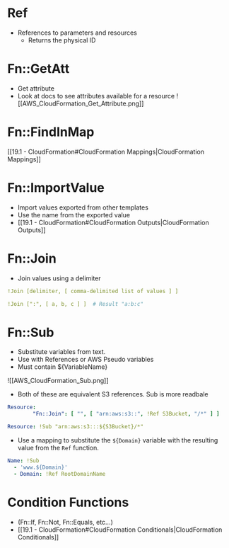 # Ref

- References to parameters and resources
	- Returns the physical ID

# Fn::GetAtt

- Get attribute
- Look at docs to see attributes available for a resource
![[AWS_CloudFormation_Get_Attribute.png]]

# Fn::FindInMap

[[19.1 - CloudFormation#CloudFormation Mappings|CloudFormation Mappings]]

# Fn::ImportValue

- Import values exported from other templates
- Use the name from the exported value
- [[19.1 - CloudFormation#CloudFormation Outputs|CloudFormation Outputs]]

# Fn::Join

- Join values using a delimiter

```YAML
!Join [delimiter, [ comma-delimited list of values ] ]

!Join [":", [ a, b, c ] ]  # Result "a:b:c"
```

# Fn::Sub

- Substitute variables from text.
- Use with References or AWS Pseudo variables
- Must contain ${VariableName}

![[AWS_CloudFormation_Sub.png]]

- Both of these are equivalent S3 references. Sub is more readbale
```YAML
Resource:
		"Fn::Join": [ "", [ "arn:aws:s3::", !Ref S3Bucket, "/*" ] ]

Resource: !Sub "arn:aws:s3:::${S3Bucket}/*"
```

- Use a mapping to substitute the `${Domain}` variable with the resulting value from the `Ref` function.
```YAML
Name: !Sub 
  - 'www.${Domain}'
  - Domain: !Ref RootDomainName
```

# Condition Functions 

- (Fn::If, Fn::Not, Fn::Equals, etc...)
- [[19.1 - CloudFormation#CloudFormation Conditionals|CloudFormation Conditionals]]


